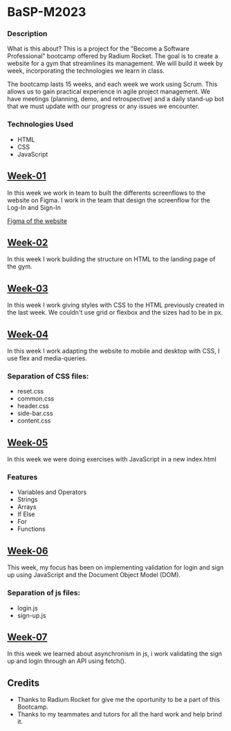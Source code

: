# BaSP-M2023

### Description

What is this about? This is a project for the "Become a Software Professional" bootcamp offered by Radium Rocket. The goal is to create a website for a gym that streamlines its management. We will build it week by week, incorporating the technologies we learn in class.

The bootcamp lasts 15 weeks, and each week we work using Scrum. This allows us to gain practical experience in agile project management. We have meetings (planning, demo, and retrospective) and a daily stand-up bot that we must update with our progress or any issues we encounter.

### Technologies Used

- HTML
- CSS
- JavaScript

## [Week-01](https://shorturl.at/rZ246)

In this week we work in team to built the differents screenflows to the website on Figma. I work in the team that design the screenflow for the Log-In and Sign-In

[Figma of the website](https://shorturl.at/rZ246)

## [Week-02](https://shorturl.at/yAFGQ)

In this week I work building the structure on HTML to the landing page of the gym.

## [Week-03](https://shorturl.at/JQUZ8)

In this week I work giving styles with CSS to the HTML previously created in the last week. We couldn't use grid or flexbox and the sizes had to be in px.


## [Week-04](https://shorturl.at/szGHX)

In this week I work adapting the website to mobile and desktop with CSS, I use flex and media-queries.

### Separation of CSS files:
- reset.css 
- common.css
- header.css
- side-bar.css
- content.css

## [Week-05](https://shorturl.at/ovD18)

In this week we were doing exercises with JavaScript in a new index.html

### Features
- Variables and Operators
- Strings
- Arrays
- If Else
- For
- Functions

## [Week-06](https://shorturl.at/fFMPS)

This week, my focus has been on implementing validation for login and sign up using JavaScript and the Document Object Model (DOM).

### Separation of js files:
- login.js
- sign-up.js

## [Week-07](https://shorturl.at/zAQ09)

In this week we learned about asynchronism in js, i work validating the sign up and login through an API using fetch().

## Credits

- Thanks to Radium Rocket for give me the oportunity to be a part of this Bootcamp.
- Thanks to my teammates and tutors for all the hard work and help brind it.